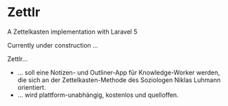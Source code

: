 # Zettlr

A Zettelkasten implementation with Laravel 5

Currently under construction ...

Zettlr...
* ... soll eine Notizen- und Outliner-App für Knowledge-Worker werden, die sich an der Zettelkasten-Methode des Soziologen Niklas Luhmann orientiert.
* ... wird plattform-unabhängig, kostenlos und quelloffen.